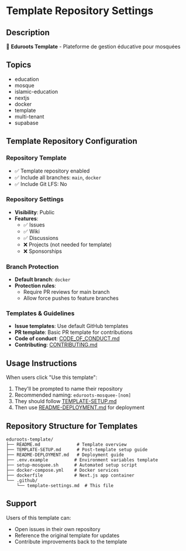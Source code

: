 # Template Repository Settings

## Description
🕌 **Eduroots Template** - Plateforme de gestion éducative pour mosquées

## Topics
- education
- mosque
- islamic-education
- nextjs
- docker
- template
- multi-tenant
- supabase

## Template Repository Configuration

### Repository Template
- ✅ Template repository enabled
- ✅ Include all branches: `main`, `docker`
- ✅ Include Git LFS: No

### Repository Settings
- **Visibility**: Public
- **Features**:
  - ✅ Issues
  - ✅ Wiki
  - ✅ Discussions
  - ❌ Projects (not needed for template)
  - ❌ Sponsorships

### Branch Protection
- **Default branch**: `docker`
- **Protection rules**:
  - Require PR reviews for main branch
  - Allow force pushes to feature branches

### Templates & Guidelines
- **Issue templates**: Use default GitHub templates
- **PR template**: Basic PR template for contributions
- **Code of conduct**: [CODE_OF_CONDUCT.md](../CODE_OF_CONDUCT.md)
- **Contributing**: [CONTRIBUTING.md](../CONTRIBUTING.md)

## Usage Instructions

When users click "Use this template":
1. They'll be prompted to name their repository
2. Recommended naming: `eduroots-mosquee-[nom]`
3. They should follow [TEMPLATE-SETUP.md](../TEMPLATE-SETUP.md)
4. Then use [README-DEPLOYMENT.md](../README-DEPLOYMENT.md) for deployment

## Repository Structure for Templates

```
eduroots-template/
├── README.md              # Template overview
├── TEMPLATE-SETUP.md      # Post-template setup guide
├── README-DEPLOYMENT.md   # Deployment guide
├── .env.example          # Environment variables template
├── setup-mosquee.sh      # Automated setup script
├── docker-compose.yml    # Docker services
├── dockerfile            # Next.js app container
└── .github/
    └── template-settings.md  # This file
```

## Support

Users of this template can:
- Open issues in their own repository
- Reference the original template for updates
- Contribute improvements back to the template
